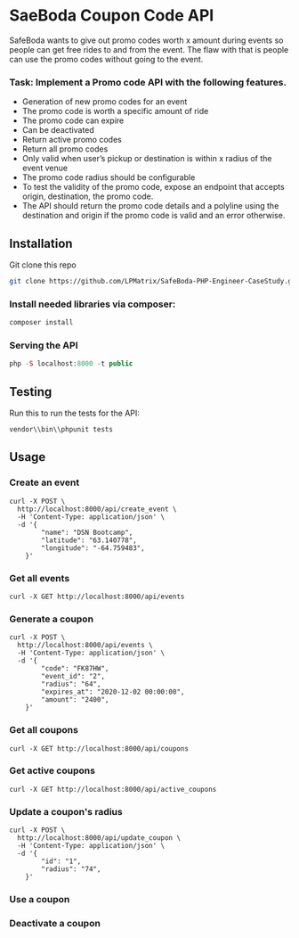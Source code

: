 # SaeBoda Coupon Code API

SafeBoda wants to give out promo codes worth x amount during events so people can get
free rides to and from the event. The flaw with that is people can use the promo codes without
going to the event.

### Task: Implement a Promo code API with the following features.
* Generation of new promo codes for an event
* The promo code is worth a specific amount of ride
* The promo code can expire
* Can be deactivated
* Return active promo codes
* Return all promo codes
* Only valid when user’s pickup or destination is within x radius of the event venue
* The promo code radius should be configurable
* To test the validity of the promo code, expose an endpoint that accepts origin, destination, the promo code.
* The API should return the promo code details and a polyline using the destination and origin if the promo code is valid and an error otherwise.

## Installation
Git clone this repo

```bash
git clone https://github.com/LPMatrix/SafeBoda-PHP-Engineer-CaseStudy.git
````

### Install needed libraries via composer:

```bash
composer install
```

### Serving the API

```php
php -S localhost:8000 -t public
```

## Testing
Run this to run the tests for the API:

```bash
vendor\\bin\\phpunit tests
```

## Usage

### Create an event

``` curl
curl -X POST \
  http://localhost:8000/api/create_event \
  -H 'Content-Type: application/json' \
  -d '{
        "name": "DSN Bootcamp",
        "latitude": "63.140778",
        "longitude": "-64.759483",
    }'
```

### Get all events

``` curl
curl -X GET http://localhost:8000/api/events
```

### Generate a coupon

``` curl
curl -X POST \
  http://localhost:8000/api/events \
  -H 'Content-Type: application/json' \
  -d '{
        "code": "FK87HW",
        "event_id": "2",
        "radius": "64",
        "expires_at": "2020-12-02 00:00:00",
        "amount": "2400",
    }'
```

### Get all coupons

``` curl
curl -X GET http://localhost:8000/api/coupons
```

### Get active coupons

``` curl
curl -X GET http://localhost:8000/api/active_coupons
```

### Update a coupon's radius

``` curl
curl -X POST \
  http://localhost:8000/api/update_coupon \
  -H 'Content-Type: application/json' \
  -d '{
        "id": "1",
        "radius": "74",
    }'
```

### Use a coupon

### Deactivate a coupon
